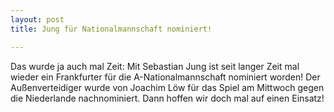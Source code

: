 ```yaml
---
layout: post
title: Jung für Nationalmannschaft nominiert!

---
```


Das wurde ja auch mal Zeit: Mit Sebastian Jung ist seit langer Zeit mal wieder ein Frankfurter für die A-Nationalmannschaft nominiert worden! Der Außenverteidiger wurde von Joachim Löw für das Spiel am Mittwoch gegen die Niederlande nachnominiert. Dann hoffen wir doch mal auf einen Einsatz!


